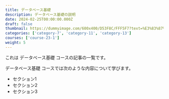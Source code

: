 ```yaml
---
title: データベース基礎
description: データベース基礎の説明
date: 2024-02-25T00:00:00.000Z
draft: false
thumbnail: https://dummyimage.com/600x400/D53F8C/FFF5F7?text=%E3%83%87%E3%83%BC%E3%82%BF%E3%83%99%E3%83%BC%E3%82%B9%E5%9F%BA%E7%A4%8E
categories: ['category-7', 'category-11', 'category-13']
courses: ['course-23-1']
weight: 5
---
```


これは データベース基礎 コースの記事の一覧です。

  データベース基礎 コースでは次のような内容について学びます。

  - セクション1
  - セクション2
  - セクション3
